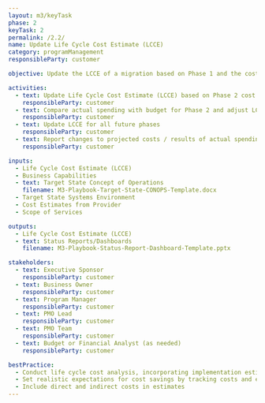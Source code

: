 ```yaml
---
layout: m3/keyTask
phase: 2
keyTask: 2
permalink: /2.2/
name: Update Life Cycle Cost Estimate (LCCE)
category: programManagement
responsibleParty: customer

objective: Update the LCCE of a migration based on Phase 1 and the cost estimates from providers to manage and plan budgetary needs.

activities:
  - text: Update Life Cycle Cost Estimate (LCCE) based on Phase 2 cost estimates, assessing reasonableness and affordability
    responsibleParty: customer
  - text: Compare actual spending with budget for Phase 2 and adjust LCCE as needed
    responsibleParty: customer
  - text: Update LCCE for all future phases
    responsibleParty: customer
  - text: Report changes to projected costs / results of actual spending in leadership meetings & Status Reports/Dashboards; inform stakeholders
    responsibleParty: customer 

inputs:
  - Life Cycle Cost Estimate (LCCE) 
  - Business Capabilities
  - text: Target State Concept of Operations
    filename: M3-Playbook-Target-State-CONOPS-Template.docx
  - Target State Systems Environment
  - Cost Estimates from Provider
  - Scope of Services

outputs:
  - Life Cycle Cost Estimate (LCCE)  
  - text: Status Reports/Dashboards
    filename: M3-Playbook-Status-Report-Dashboard-Template.pptx

stakeholders:
  - text: Executive Sponsor
    responsibleParty: customer
  - text: Business Owner
    responsibleParty: customer
  - text: Program Manager
    responsibleParty: customer
  - text: PMO Lead
    responsibleParty: customer
  - text: PMO Team
    responsibleParty: customer
  - text: Budget or Financial Analyst (as needed)
    responsibleParty: customer

bestPractice:
  - Conduct life cycle cost analysis, incorporating implementation estimates to plan future budget needs
  - Set realistic expectations for cost savings by tracking costs and efficiencies from implementation through legacy system decommissioning.
  - Include direct and indirect costs in estimates
---
```


